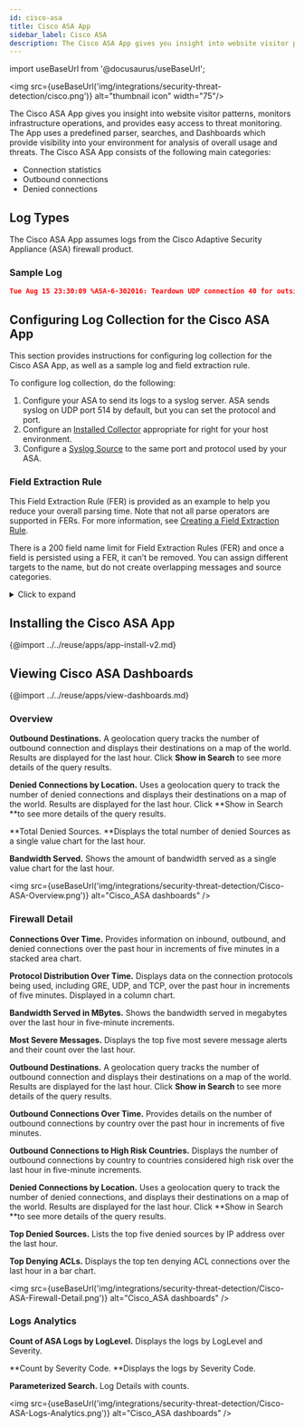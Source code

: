 ```yaml
---
id: cisco-asa
title: Cisco ASA App
sidebar_label: Cisco ASA
description: The Cisco ASA App gives you insight into website visitor patterns, monitors infrastructure operations, and provides easy access to threat monitoring.
---
```


import useBaseUrl from '@docusaurus/useBaseUrl';

<img src={useBaseUrl('img/integrations/security-threat-detection/cisco.png')} alt="thumbnail icon" width="75"/>

The Cisco ASA App gives you insight into website visitor patterns, monitors infrastructure operations, and provides easy access to threat monitoring. The App uses a predefined parser, searches, and Dashboards which provide visibility into your environment for analysis of overall usage and threats. The Cisco ASA App consists of the following main categories:

* Connection statistics
* Outbound connections
* Denied connections


## Log Types

The Cisco ASA App assumes logs from the Cisco Adaptive Security Appliance (ASA) firewall product.


### Sample Log

```json
Tue Aug 15 23:30:09 %ASA-6-302016: Teardown UDP connection 40 for outside:44.44.4.4/500 to inside:44.44.2.2/500 duration 0:02:02 bytes 1416
```


## Configuring Log Collection for the Cisco ASA App

This section provides instructions for configuring log collection for the Cisco ASA App, as well as a sample log and field extraction rule.

To configure log collection, do the following:
1. Configure your ASA to send its logs to a syslog server. ASA sends syslog on UDP port 514 by default, but you can set the protocol and port.
2. Configure an [Installed Collector](/docs/send-data/installed-collectors) appropriate for right for your host environment.
3. Configure a [Syslog Source](/docs/send-data/installed-collectors/sources/syslog-source) to the same port and protocol used by your ASA.

### Field Extraction Rule

This Field Extraction Rule (FER) is provided as an example to help you reduce your overall parsing time. Note that not all parse operators are supported in FERs. For more information, see [Creating a Field Extraction Rule](/docs/manage/field-extractions/create-field-extraction-rule).


There is a 200 field name limit for Field Extraction Rules (FER) and once a field is persisted using a FER, it can’t be removed. You can assign different targets to the name, but do not create overlapping messages and source categories.

<details><summary>Click to expand</summary>

```
| parse regex "(?<protocol>TCP|tcp|UDP|udp|ICMP|icmp)" nodrop
| parse regex "%[\w-]+(?<log_level>\d)-(?<message_id>\d{6})" nodrop
| parse regex "bytes\s(?<bytes_in>\d*)" nodrop
| parse regex "(?<direction>[i|I]nbound|[O|o]utbound)" nodrop
| parse regex "(?:\(type\s(?<icmp_type>[^,]+),\scode\s(?<icmp_code>[^\)]+)\))?\s+by\s+access-group\s+\"\+(?<rule_name>[^\"]+)" nodrop
| parse regex "(?i)icmp\s*type=(?<icmp_type>\d+)" nodrop
| parse regex "\d{2}:\d{2}:\d{2}(?:\-\d{2}:\d{2})?\s(?<dvc>[^\s]+)" nodrop
| parse regex "(?<src_translated_ip>(?:[0-9A-Fa-f]{1,4}:(?:[0-9A-Fa-f]{1,4}:(?:[0-9A-Fa-f]{1,4}:(?:[0-9A-Fa-f]{1,4}:(?:[0-9A-Fa-f]{1,4}:[0-9A-Fa-f]{0,4}|:[0-9A-Fa-f]{1,4})?|(?::[0-9A-Fa-f]{1,4}){0,2})|(?::[0-9A-Fa-f]{1,4}){0,3})|(?::[0-9A-Fa-f]{1,4}){0,4})|:(?::[0-9A-Fa-f]{1,4}){0,5})(?:(?::[0-9A-Fa-f]{1,4}){2}|:(?:25[0-5]|(?:2[0-4]|1[0-9]|[1-9])?[0-9])(?:\.(?:25[0-5]|(?:2[0-4]|1[0-9]|[1-9])?[0-9])){3})|(?:(?:[0-9A-Fa-f]{1,4}:){1,6}|:):[0-9A-Fa-f]{0,4}|(?:[0-9A-Fa-f]{1,4}:){7}:)/(?:\d+)\)\s(?<src_translated_port>to|dst)\s" nodrop
| parse regex "\s+(?:to|dst(?! user)) (?:(?<dest_zone>\S+):)[\w-]*?(?<dest_ip>\d{1,3}\.\d{1,3}.\d{1,3}.\d{1,3})(?:\/(?<dest_port>\d+))?\s*(?:\(?(?<dest_translated_ip>\d{1,3}\.\d{1,3}.\d{1,3}.\d{1,3})?\/?(?<dest_translated_port>\d+)?\))?\s*(?:\((?:(?<dest_nt_domain>[\S^\\]+)\\)?(?<dest_user>[\w\-_]+)\))?" nodrop
| parse regex "\s(?:for|from|src)\s+(?:(?<src_zone>\S+):)?(?<src_ip>[\d\.]+)\/(?<src_port>\d+)\s+(?:to|dst)\s+(?:(?<dest_zone>[^:]+):)?(?<dest_ip>[\d\.]+)\/(?<dest_port>\w+)\s+" nodrop
| parse regex "\s+[Aa]ddress\s*(?<dest_ip>\d{1,3}\.\d{1,3}.\d{1,3}.\d{1,3})(?:/(?<dest_port>\d+))?\s*[Dd]iscovered\s*for\s*domain\s*(?<dest_nt_domain>[\S]+)" nodrop
| parse regex "\s+(?:to|dst(?! user)) (?:(?<dest_zone>[^\/]+)\/)?(?<dest_ipv6>(?:[0-9A-Fa-f]{1,4}:(?:[0-9A-Fa-f]{1,4}:(?:[0-9A-Fa-f]{1,4}:(?:[0-9A-Fa-f]{1,4}:(?:[0-9A-Fa-f]{1,4}:[0-9A-Fa-f]{0,4}|:[0-9A-Fa-f]{1,4})?|(?::[0-9A-Fa-f]{1,4}){0,2})|(?::[0-9A-Fa-f]{1,4}){0,3})|(?::[0-9A-Fa-f]{1,4}){0,4})|:(?::[0-9A-Fa-f]{1,4}){0,5})(?:(?::[0-9A-Fa-f]{1,4}){2}|:(?:25[0-5]|(?:2[0-4]|1[0-9]|[1-9])?[0-9])(?:\.(?:25[0-5]|(?:2[0-4]|1[0-9]|[1-9])?[0-9])){3})|(?:(?:[0-9A-Fa-f]{1,4}:){1,6}|:):[0-9A-Fa-f]{0,4}|(?:[0-9A-Fa-f]{1,4}:){7}:)(?:\/(?<dest_port>\S+))?\s*" nodrop
| parse regex "\s(?:to|dest)\s(?:[a-f|A-F|0-9|:]+)(?:\/\S+)?\s*\((?<dest_translated_ip>(?:[0-9A-Fa-f]{1,4}:(?:[0-9A-Fa-f]{1,4}:(?:[0-9A-Fa-f]{1,4}:(?:[0-9A-Fa-f]{1,4}:(?:[0-9A-Fa-f]{1,4}:[0-9A-Fa-f]{0,4}|:[0-9A-Fa-f]{1,4})?|(?::[0-9A-Fa-f]{1,4}){0,2})|(?::[0-9A-Fa-f]{1,4}){0,3})|(?::[0-9A-Fa-f]{1,4}){0,4})|:(?::[0-9A-Fa-f]{1,4}){0,5})(?:(?::[0-9A-Fa-f]{1,4}){2}|:(?:25[0-5]|(?:2[0-4]|1[0-9]|[1-9])?[0-9])(?:\.(?:25[0-5]|(?:2[0-4]|1[0-9]|[1-9])?[0-9])){3})|(?:(?:[0-9A-Fa-f]{1,4}:){1,6}|:):[0-9A-Fa-f]{0,4}|(?:[0-9A-Fa-f]{1,4}:){7}:)(?:\/(?<dest_translated_port>\S+))?\)" nodrop
| parse regex "\sfaddr (?:(?<dest_zone>\S+):)?(?<dest_ip>\d{1,3}\.\d{1,3}.\d{1,3}.\d{1,3})(?:\/(?<dest_port>\d+))?\s*(?:\((?:(?<dest_nt_domain>[^\\]+)\\)?(?<dest_user>[^\)]+)\))?" nodrop
| parse regex "\sfaddr\s(?:(?<dest_zone>[^\/]+)\/)?(?<dest_ipv6>(?:[0-9A-Fa-f]{1,4}:(?:[0-9A-Fa-f]{1,4}:(?:[0-9A-Fa-f]{1,4}:(?:[0-9A-Fa-f]{1,4}:(?:[0-9A-Fa-f]{1,4}:[0-9A-Fa-f]{0,4}|:[0-9A-Fa-f]{1,4})?|(?::[0-9A-Fa-f]{1,4}){0,2})|(?::[0-9A-Fa-f]{1,4}){0,3})|(?::[0-9A-Fa-f]{1,4}){0,4})|:(?::[0-9A-Fa-f]{1,4}){0,5})(?:(?::[0-9A-Fa-f]{1,4}){2}|:(?:25[0-5]|(?:2[0-4]|1[0-9]|[1-9])?[0-9])(?:\.(?:25[0-5]|(?:2[0-4]|1[0-9]|[1-9])?[0-9])){3})|(?:(?:[0-9A-Fa-f]{1,4}:){1,6}|:):[0-9A-Fa-f]{0,4}|(?:[0-9A-Fa-f]{1,4}:){7}:)\/?(?<dest_port>\d*)" nodrop
| parse regex "\sladdr (?:(?<src_zone>\S+):)?(?<src_ip>\d{1,3}\.\d{1,3}.\d{1,3}.\d{1,3})(?:\/(?<src_port>\S+))?\s*" nodrop
| parse regex "\sladdr\s(?:(?<src_zone>[^\/]+)\/)?(?<src_ipv6>(?:[0-9A-Fa-f]{1,4}:(?:[0-9A-Fa-f]{1,4}:(?:[0-9A-Fa-f]{1,4}:(?:[0-9A-Fa-f]{1,4}:(?:[0-9A-Fa-f]{1,4}:[0-9A-Fa-f]{0,4}|:[0-9A-Fa-f]{1,4})?|(?::[0-9A-Fa-f]{1,4}){0,2})|(?::[0-9A-Fa-f]{1,4}){0,3})|(?::[0-9A-Fa-f]{1,4}){0,4})|:(?::[0-9A-Fa-f]{1,4}){0,5})(?:(?::[0-9A-Fa-f]{1,4}){2}|:(?:25[0-5]|(?:2[0-4]|1[0-9]|[1-9])?[0-9])(?:\.(?:25[0-5]|(?:2[0-4]|1[0-9]|[1-9])?[0-9])){3})|(?:(?:[0-9A-Fa-f]{1,4}:){1,6}|:):[0-9A-Fa-f]{0,4}|(?:[0-9A-Fa-f]{1,4}:){7}:)\/?(?<src_port>\d*)" nodrop
| parse regex "\sgaddr (?<src_public_ip>\d{1,3}\.\d{1,3}.\d{1,3}.\d{1,3})\/?(?<src_public_port>\d*)" nodrop
| parse regex "\sgaddr (?<src_public_ip>(?:[0-9A-Fa-f]{1,4}:(?:[0-9A-Fa-f]{1,4}:(?:[0-9A-Fa-f]{1,4}:(?:[0-9A-Fa-f]{1,4}:(?:[0-9A-Fa-f]{1,4}:[0-9A-Fa-f]{0,4}|:[0-9A-Fa-f]{1,4})?|(?::[0-9A-Fa-f]{1,4}){0,2})|(?::[0-9A-Fa-f]{1,4}){0,3})|(?::[0-9A-Fa-f]{1,4}){0,4})|:(?::[0-9A-Fa-f]{1,4}){0,5})(?:(?::[0-9A-Fa-f]{1,4}){2}|:(?:25[0-5]|(?:2[0-4]|1[0-9]|[1-9])?[0-9])(?:\.(?:25[0-5]|(?:2[0-4]|1[0-9]|[1-9])?[0-9])){3})|(?:(?:[0-9A-Fa-f]{1,4}:){1,6}|:):[0-9A-Fa-f]{0,4}|(?:[0-9A-Fa-f]{1,4}:){7}:)\/?(?<src_public_port>\d*)" nodrop
| parse regex "(?:(?<src_zone>\S+)\/)?(?<src_ip>\d{1,3}.\d{1,3}.\d{1,3}.\d{1,3})\((?<src_port>\d*)\)\s\->\s(?:(?<dest_zone>\S+)\/)?(?<dest_ip>\d{1,3}.\d{1,3}.\d{1,3}.\d{1,3})\((?<dest_port>\d*)\)" nodrop
| parse regex "\s+(?:from|for|src(?! user)) (?:(?<src_zone>[^\/]+)\/)?(?<src_ipv6>(?:[0-9A-Fa-f]{1,4}:(?:[0-9A-Fa-f]{1,4}:(?:[0-9A-Fa-f]{1,4}:(?:[0-9A-Fa-f]{1,4}:(?:[0-9A-Fa-f]{1,4}:[0-9A-Fa-f]{0,4}|:[0-9A-Fa-f]{1,4})?|(?::[0-9A-Fa-f]{1,4}){0,2})|(?::[0-9A-Fa-f]{1,4}){0,3})|(?::[0-9A-Fa-f]{1,4}){0,4})|:(?::[0-9A-Fa-f]{1,4}){0,5})(?:(?::[0-9A-Fa-f]{1,4}){2}|:(?:25[0-5]|(?:2[0-4]|1[0-9]|[1-9])?[0-9])(?:\.(?:25[0-5]|(?:2[0-4]|1[0-9]|[1-9])?[0-9])){3})|(?:(?:[0-9A-Fa-f]{1,4}:){1,6}|:):[0-9A-Fa-f]{0,4}|(?:[0-9A-Fa-f]{1,4}:){7}:)(?:\/(?<src_port>\S+))?\s*" nodrop
| parse regex "\s\->\s(?:(?<dest_zone>\S+)\/)?(?<dest_ipv6>(?:[0-9A-Fa-f]{1,4}:(?:[0-9A-Fa-f]{1,4}:(?:[0-9A-Fa-f]{1,4}:(?:[0-9A-Fa-f]{1,4}:(?:[0-9A-Fa-f]{1,4}:[0-9A-Fa-f]{0,4}|:[0-9A-Fa-f]{1,4})?|(?::[0-9A-Fa-f]{1,4}){0,2})|(?::[0-9A-Fa-f]{1,4}){0,3})|(?::[0-9A-Fa-f]{1,4}){0,4})|:(?::[0-9A-Fa-f]{1,4}){0,5})(?:(?::[0-9A-Fa-f]{1,4}){2}|:(?:25[0-5]|(?:2[0-4]|1[0-9]|[1-9])?[0-9])(?:\.(?:25[0-5]|(?:2[0-4]|1[0-9]|[1-9])?[0-9])){3})|(?:(?:[0-9A-Fa-f]{1,4}:){1,6}|:):[0-9A-Fa-f]{0,4}|(?:[0-9A-Fa-f]{1,4}:){7}:)\((?<dest_port>\d*)\)" nodrop
| parse regex "%ASA-\d-400\d+\sIPS:(?<signature_id>\d{4})\s(?<signature>.*)\sfrom" nodrop
| parse regex "access[\s-]group\s[\(\"]?(?<acl>[^\s\"\)]+)" nodrop
| parse regex "(?<src_ip>\d{1,3}\.\d{1,3}.\d{1,3}.\d{1,3})\s+(?<vendor_action>\S+)\s+(?:url|URL)\s+(?<dest_ip>\d{1,3}\.\d{1,3}.\d{1,3}.\d{1,3})\s*:\s*(?<url>\S*)" nodrop
| parse regex "threat-level\s*:\s*(?<vendor_severity>[^\s,]+)[\s,]+category\s*:\s*(?<vendor_category>[^\s,]+)" nodrop
| parse regex "(?<action>[Aa]uthentication [Ss]ucceeded|[Aa]uthorization [Pp]ermitted|authentication Successful|passed authentication|Login permitted|Authentication failed|Authorization denied|Can't find authorization|Authentication Failed|authentication Rejected|credentials rejected|Authentication:Dropping|login warning|login failed|failed authentication|[Cc]onnection denied|Deny inbound|Deny|Terminating|action locally|Unable to Pre-allocate|denied\s[tcp|udp|icmp]+|access denied|access requested|access permitted|limit exceeded|Dropped|Dropping|[B|b]uilt|[pP]ermitted|whitelisted|Pre-allocated|Rebuilt|redirected|discarded)" nodrop
| parse regex "(?<action>Teardown\s[A-Z]{3,4})\sconnection" nodrop
| parse regex "%ASA-\d-\d+: (?<msg>.+)" nodrop
| parse regex "\sconnection (?<session_id>\d+)" nodrop
| parse regex "access-list (?<rule>[^\s]+)" nodrop
| parse regex "[Dd]uration:?\s*(?:(?<duration_day>\d+)[dD])?\s*(?<duration_hour>\d+)[Hh]?:(?<duration_minute>\d+)[Mm]?:(?<duration_second>\d+)[Ss]?" nodrop
| parse regex "[Gg]roup\s+(?:=\s+)?(?<group>[^\s,]+)" nodrop
| parse regex "User <(?<user>\S+)>" nodrop
| parse regex "IP <(?<src_ip>\d{1,3}\.\d{1,3}.\d{1,3}.\d{1,3})>" nodrop
| parse regex "[Tt]unnel[Gg]roup\s+(?:=\s+)?(?<tunnelgroup>[^\s,]+)" nodrop | parse regex "Bytes xmt: (?<bytes_out>\d+), Bytes rcv: (?<bytes_in>\d+), Reason: (?<reason>.+)" nodrop
| parse regex "Authentication: (?<action>\S+)," nodrop
| parse regex "Session Type: (?<type>\S+)," nodrop
| parse regex "user-identity: (?<method>Add|Delete) (?:\S+) mapping (?<src_ip>\d{1,3}\.\d{1,3}.\d{1,3}.\d{1,3}) - (?<user>\S+) (?<action>\S+) - (?<reason>.+)" nodrop
| parse regex "[Aa]ddress\s\<?(?<assigned_ip>\d{1,3}\.\d{1,3}.\d{1,3}.\d{1,3})\>?\s" nodrop
| parse regex "DAP: User (?<user>\S+), Addr (?<src_ip>\d{1,3}\.\d{1,3}.\d{1,3}.\d{1,3})" nodrop
| parse regex "Connection (?<type>\S+), (?<dap_message>.+)" nodrop
| parse regex "acl\s*=\s*(?<acl>[^,\s\)]+)" nodrop
| parse regex "[gG]roup\s*=\s*(?<group>[^,\s\)]+)" nodrop
| parse regex "(?:[uU]sername|[uU]ser)\s*=\s*(?<user>[^,\s\)]+)" nodrop
| parse regex "msgid\s*=\s*(?<msgid>[^,\s\)]+)" nodrop
| parse regex "[Oo]utbound\s+\S+\s+connection\s+\d+\s+for\s+\S+\s*:\s*(?<dest_ip>[^\s\/\(]+)(?:\/(?<dest_port>\w+))?(?:\((?<dest_user>\S+)\))?\s*\(?(?<dest_translated_ip>[^\s\/\(]+)?\/?(?<dest_translated_port>\d+)?\)?\s+to\s+[^:]+:\s*(?<src_ip>[^\s\/\(]+)(?:\/(?<src_port>\w+))?(?:\((?<src_user>\S+)\))?\s*\(?(?<src_translated_ip>[^\s\/\(]+)?\/?(?<src_translated_port>\d+)?\)?"
```

</details>


## Installing the Cisco ASA App

{@import ../../reuse/apps/app-install-v2.md}

## Viewing Cisco ASA Dashboards 

{@import ../../reuse/apps/view-dashboards.md}

### Overview

**Outbound Destinations.** A geolocation query tracks the number of outbound connection and displays their destinations on a map of the world. Results are displayed for the last hour. Click **Show in Search** to see more details of the query results.

**Denied Connections by Location.** Uses a geolocation query to track the number of denied connections and displays their destinations on a map of the world. Results are displayed for the last hour. Click **Show in Search **to see more details of the query results.

**Total Denied Sources. **Displays the total number of denied Sources as a single value chart for the last hour.

**Bandwidth Served.** Shows the amount of bandwidth served as a single value chart for the last hour.

<img src={useBaseUrl('img/integrations/security-threat-detection/Cisco-ASA-Overview.png')} alt="Cisco_ASA dashboards" />

### Firewall Detail

**Connections Over Time.** Provides information on inbound, outbound, and denied connections over the past hour in increments of five minutes in a stacked area chart.

**Protocol Distribution Over Time.** Displays data on the connection protocols being used, including GRE, UDP, and TCP, over the past hour in increments of five minutes. Displayed in a column chart.

**Bandwidth Served in MBytes.** Shows the bandwidth served in megabytes over the last hour in five-minute increments.

**Most Severe Messages.** Displays the top five most severe message alerts and their count over the last hour.

**Outbound Destinations.** A geolocation query tracks the number of outbound connection and displays their destinations on a map of the world. Results are displayed for the last hour. Click **Show in Search** to see more details of the query results.

**Outbound Connections Over Time.** Provides details on the number of outbound connections by country over the past hour in increments of five minutes.

**Outbound Connections to High Risk Countries.** Displays the number of outbound connections by country to countries considered high risk over the last hour in five-minute increments.

**Denied Connections by Location.** Uses a geolocation query to track the number of denied connections, and displays their destinations on a map of the world. Results are displayed for the last hour. Click **Show in Search **to see more details of the query results.

**Top Denied Sources.** Lists the top five denied sources by IP address over the last hour.

**Top Denying ACLs.** Displays the top ten denying ACL connections over the last hour in a bar chart.

<img src={useBaseUrl('img/integrations/security-threat-detection/Cisco-ASA-Firewall-Detail.png')} alt="Cisco_ASA dashboards" />

### Logs Analytics

**Count of ASA Logs by LogLevel.** Displays the logs by LogLevel and Severity.

**Count by Severity Code. **Displays the logs by Severity Code.

**Parameterized Search.** Log Details with counts.

<img src={useBaseUrl('img/integrations/security-threat-detection/Cisco-ASA-Logs-Analytics.png')} alt="Cisco_ASA dashboards" />